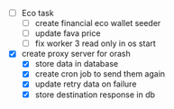 
- [ ] Eco task 
	- [ ] create financial eco wallet seeder
	- [ ] update fava price
	- [ ] fix worker 3 read only in os start
- [x] create proxy server for orash
	- [x] store data in database
	- [x] create cron job to send them again
	- [x] update retry data on failure
	- [x] store destination response in db 